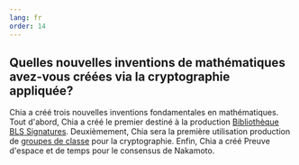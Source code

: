 ```yaml
---
lang: fr
order: 14
---
```


Quelles nouvelles inventions de mathématiques avez-vous créées via la cryptographie appliquée?
-----------------------

Chia a créé trois nouvelles inventions fondamentales en mathématiques. Tout d'abord, Chia a créé le premier destiné à la production [Bibliothèque BLS Signatures](https://github.com/Chia-Network/bls-signatures). Deuxièmement, Chia sera la première utilisation production de [groupes de classe](https://github.com/Chia-Network/vdf-competition/blob/master/classgroups.pdf) pour la cryptographie. Enfin, Chia a créé Preuve d'espace et de temps pour le consensus de Nakamoto.
